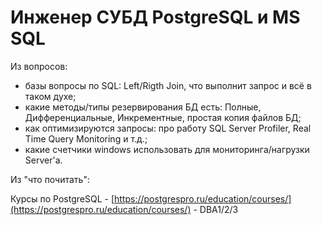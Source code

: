 # Инженер СУБД PostgreSQL и MS SQL

Из вопросов:
- базы вопросы по SQL: Left/Rigth Join, что выполнит запрос и всё в таком духе;
- какие методы/типы резервирования БД есть:
Полные, Дифференциальные, Инкрементные, простая копия файлов БД;
- как оптимизируются запросы: про работу SQL Server Profiler, Real Time Query Monitoring и т.д.;
- какие счетчики windows использовать для мониторинга/нагрузки Server'a.

Из "что почитать":

Курсы по PostgreSQL -  [https://postgrespro.ru/education/courses/](https://postgrespro.ru/education/courses/) - DBA1/2/3
